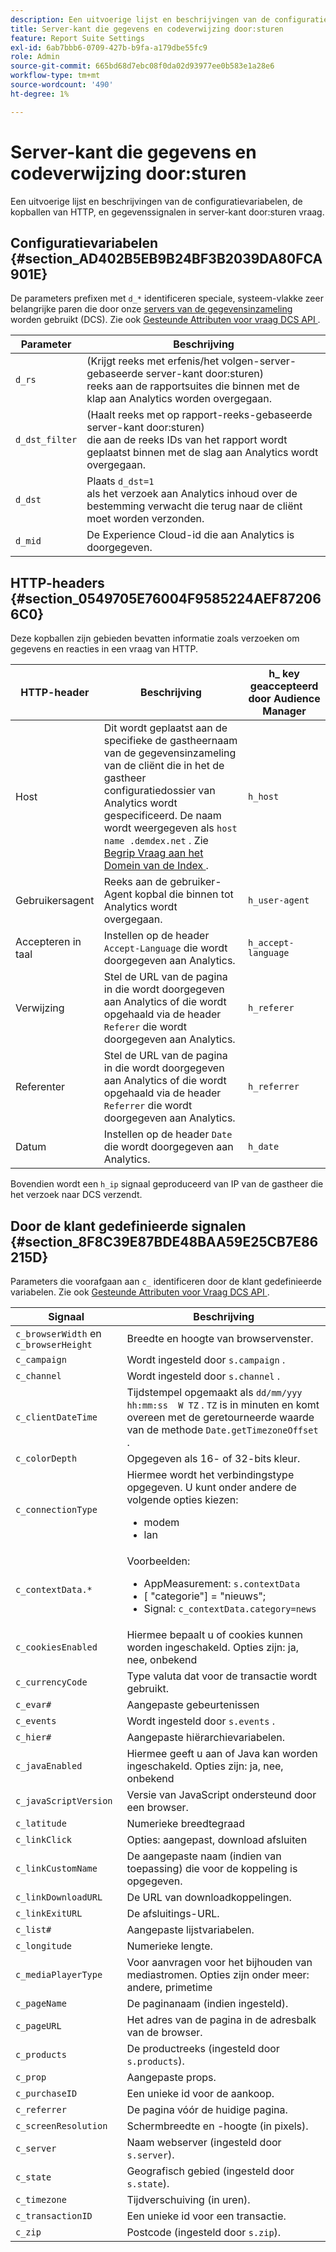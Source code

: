 ```yaml
---
description: Een uitvoerige lijst en beschrijvingen van de configuratievariabelen, de kopballen van HTTP, en gegevenssignalen in server-kant door:sturen vraag.
title: Server-kant die gegevens en codeverwijzing door:sturen
feature: Report Suite Settings
exl-id: 6ab7bbb6-0709-427b-b9fa-a179dbe55fc9
role: Admin
source-git-commit: 665bd68d7ebc08f0da02d93977ee0b583e1a28e6
workflow-type: tm+mt
source-wordcount: '490'
ht-degree: 1%

---
```


# Server-kant die gegevens en codeverwijzing door:sturen

Een uitvoerige lijst en beschrijvingen van de configuratievariabelen, de kopballen van HTTP, en gegevenssignalen in server-kant door:sturen vraag.

## Configuratievariabelen {#section_AD402B5EB9B24BF3B2039DA80FCA901E}

De parameters prefixen met `d_*` identificeren speciale, systeem-vlakke zeer belangrijke paren die door onze [ servers van de gegevensinzameling ](https://experienceleague.adobe.com/docs/audience-manager/user-guide/reference/system-components/components-data-collection.html?lang=nl-NL) worden gebruikt (DCS). Zie ook [ Gesteunde Attributen voor vraag DCS API ](https://experienceleague.adobe.com/docs/audience-manager/user-guide/api-and-sdk-code/dcs/dcs-api-reference/dcs-keys.html?lang=nl-NL).

| Parameter | Beschrijving |
|--- |--- |
| `d_rs` | (Krijgt reeks met erfenis/het volgen-server-gebaseerde server-kant door:sturen) <br> reeks aan de rapportsuites die binnen met de klap aan Analytics worden overgegaan. |
| `d_dst_filter` | (Haalt reeks met op rapport-reeks-gebaseerde server-kant door:sturen) <br> die aan de reeks IDs van het rapport wordt geplaatst binnen met de slag aan Analytics wordt overgegaan. |
| `d_dst` | Plaats `d_dst=1` <br> als het verzoek aan Analytics inhoud over de bestemming verwacht die terug naar de cliënt moet worden verzonden. |
| `d_mid` | De Experience Cloud-id die aan Analytics is doorgegeven. |

## HTTP-headers {#section_0549705E76004F9585224AEF872066C0}

Deze kopballen zijn gebieden bevatten informatie zoals verzoeken om gegevens en reacties in een vraag van HTTP.

| HTTP-header | Beschrijving | h_ key geaccepteerd door Audience Manager |
| --- | --- | --- |
| Host | Dit wordt geplaatst aan de specifieke de gastheernaam van de gegevensinzameling van de cliënt die in het de gastheer configuratiedossier van Analytics wordt gespecificeerd. De naam wordt weergegeven als `host name .demdex.net` . Zie [ Begrip Vraag aan het Domein van de Index ](https://experienceleague.adobe.com/docs/audience-manager/user-guide/reference/demdex-calls.html?lang=nl-NL). | `h_host` |
| Gebruikersagent | Reeks aan de gebruiker-Agent kopbal die binnen tot Analytics wordt overgegaan. | `h_user-agent` |
| Accepteren in taal | Instellen op de header `Accept-Language` die wordt doorgegeven aan Analytics. | `h_accept-language` |
| Verwijzing | Stel de URL van de pagina in die wordt doorgegeven aan Analytics of die wordt opgehaald via de header `Referer` die wordt doorgegeven aan Analytics. | `h_referer` |
| Referenter | Stel de URL van de pagina in die wordt doorgegeven aan Analytics of die wordt opgehaald via de header `Referrer` die wordt doorgegeven aan Analytics. | `h_referrer` |
| Datum | Instellen op de header `Date` die wordt doorgegeven aan Analytics. | `h_date` |

Bovendien wordt een `h_ip` signaal geproduceerd van IP van de gastheer die het verzoek naar DCS verzendt.

## Door de klant gedefinieerde signalen {#section_8F8C39E87BDE48BAA59E25CB7E86215D}

Parameters die voorafgaan aan `c_` identificeren door de klant gedefinieerde variabelen. Zie ook [ Gesteunde Attributen voor Vraag DCS API ](https://experienceleague.adobe.com/docs/audience-manager/user-guide/api-and-sdk-code/dcs/dcs-api-reference/dcs-keys.html?lang=nl-NL).

| Signaal | Beschrijving |
| --- |--- |
| `c_browserWidth` en `c_browserHeight` | Breedte en hoogte van browservenster. |
| `c_campaign` | Wordt ingesteld door `s.campaign` . |
| `c_channel` | Wordt ingesteld door `s.channel` . |
| `c_clientDateTime` | Tijdstempel opgemaakt als `dd/mm/yyy hh:mm:ss  W TZ` . `TZ` is in minuten en komt overeen met de geretourneerde waarde van de methode `Date.getTimezoneOffset` . |
| `c_colorDepth` | Opgegeven als 16- of 32-bits kleur. |
| `c_connectionType` | Hiermee wordt het verbindingstype opgegeven. U kunt onder andere de volgende opties kiezen:<ul><li>modem</li><li>lan</li></ul> |
| `c_contextData.*` | Voorbeelden:<ul><li>AppMeasurement: `s.contextData`</li><li>[ &quot;categorie&quot;] = &quot;nieuws&quot;;</li><li>Signal: `c_contextData.category=news`</li></ul> |
| `c_cookiesEnabled` | Hiermee bepaalt u of cookies kunnen worden ingeschakeld. Opties zijn: ja, nee, onbekend |
| `c_currencyCode` | Type valuta dat voor de transactie wordt gebruikt. |
| `c_evar#` | Aangepaste gebeurtenissen |
| `c_events` | Wordt ingesteld door `s.events` . |
| `c_hier#` | Aangepaste hiërarchievariabelen. |
| `c_javaEnabled` | Hiermee geeft u aan of Java kan worden ingeschakeld. Opties zijn: ja, nee, onbekend |
| `c_javaScriptVersion` | Versie van JavaScript ondersteund door een browser. |
| `c_latitude` | Numerieke breedtegraad |
| `c_linkClick` | Opties: aangepast, download afsluiten |
| `c_linkCustomName` | De aangepaste naam (indien van toepassing) die voor de koppeling is opgegeven. |
| `c_linkDownloadURL` | De URL van downloadkoppelingen. |
| `c_linkExitURL` | De afsluitings-URL. |
| `c_list#` | Aangepaste lijstvariabelen. |
| `c_longitude` | Numerieke lengte. |
| `c_mediaPlayerType` | Voor aanvragen voor het bijhouden van mediastromen. Opties zijn onder meer: andere, primetime |
| `c_pageName` | De paginanaam (indien ingesteld). |
| `c_pageURL` | Het adres van de pagina in de adresbalk van de browser. |
| `c_products` | De productreeks (ingesteld door `s.products`). |
| `c_prop` | Aangepaste props. |
| `c_purchaseID` | Een unieke id voor de aankoop. |
| `c_referrer` | De pagina vóór de huidige pagina. |
| `c_screenResolution` | Schermbreedte en -hoogte (in pixels). |
| `c_server` | Naam webserver (ingesteld door `s.server`). |
| `c_state` | Geografisch gebied (ingesteld door `s.state`). |
| `c_timezone` | Tijdverschuiving (in uren). |
| `c_transactionID` | Een unieke id voor een transactie. |
| `c_zip` | Postcode (ingesteld door `s.zip`). |
